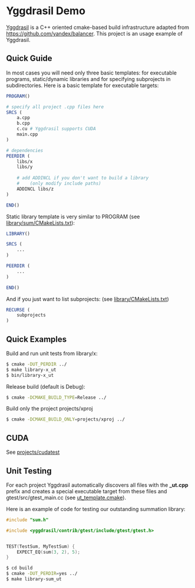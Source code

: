 # Yggdrasil Demo

[Yggdrasil](https://github.com/drsmithization/yggdrasil) is a C++ oriented cmake-based build infrastructure adapted from https://github.com/yandex/balancer. This project is an usage example of Yggdrasil.

## Quick Guide

In most cases you will need only three basic templates: for executable programs, static/dynamic libraries and for specifying subprojects in subdirectories.
Here is a basic template for executable targets:

```cmake
PROGRAM()

# specify all project .cpp files here
SRCS (
    a.cpp
    b.cpp
    c.cu # Yggdrasil supports CUDA
    main.cpp
)

# dependencies
PEERDIR (
    libs/x
    libs/y
    
    # add ADDINCL if you don't want to build a library
    #    (only modify include paths)
    ADDINCL libs/z
)

END()
```

Static library template is very similar to PROGRAM (see [library/sum/CMakeLists.txt](https://github.com/drsmithization/yggdrasil_demo/blob/master/library/sum/CMakeLists.txt)):
```cmake
LIBRARY()

SRCS (
    ...
)

PEERDIR (
    ...
)

END()
```

And if you just want to list subprojects:
(see [library/CMakeLists.txt](https://github.com/drsmithization/yggdrasil_demo/blob/master/library/CMakeLists.txt))
```cmake
RECURSE (
    subprojects
)
```

## Quick Examples

Build and run unit tests from library/x:
```bash
$ cmake -DUT_PERDIR ../
$ make library-x_ut
$ bin/library-x_ut
```

Release build (default is Debug):
```bash
$ cmake -DCMAKE_BUILD_TYPE=Release ../
```

Build only the project projects/xproj
```bash
$ cmake -DCMAKE_BUILD_ONLY=projects/xproj ../
```

## CUDA
See [projects/cudatest](https://github.com/drsmithization/yggdrasil_demo/tree/master/projects/cudatest)


## Unit Testing
For each project Yggdrasil automatically discovers all files with the **_ut.cpp** prefix and creates a special executable target from these files and gtest/src/gtest_main.cc (see [ut_template.cmake](https://github.com/drsmithization/yggdrasil/blob/master/cmake/include/ut_template.cmake)). 

Here is an example of code for testing our outstanding summation library:
```C++
#include "sum.h"

#include <yggdrasil/contrib/gtest/include/gtest/gtest.h>


TEST(TestSum, MyTestSum) {
    EXPECT_EQ(sum(3, 2), 5);
}
```

```bash
$ cd build
$ cmake -DUT_PERDIR=yes ../
$ make library-sum_ut
```
